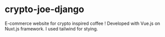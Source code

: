 # crypto-joe-django

E-commerce website for crypto inspired coffee ! Developed with Vue.js on Nuxt.js framework. I used tailwind for stying.
